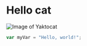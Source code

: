 # <h1> Hello cat
![Image of Yaktocat](https://octodex.github.com/images/yaktocat.png)

``` javascript
var myVar = "Hello, world!";
```

